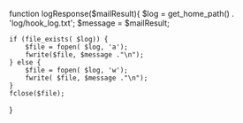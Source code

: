 function logResponse($mailResult){
    $log = get_home_path() . 'log/hook_log.txt';
    $message = $mailResult;

    if (file_exists( $log)) {
        $file = fopen( $log, 'a');
        fwrite($file, $message ."\n");
    } else {
        $file = fopen( $log, 'w');
        fwrite( $file, $message ."\n");
    }
    fclose($file);
}
